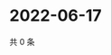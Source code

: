 # 2022-06-17

共 0 条

<!-- BEGIN WEIBO -->
<!-- 最后更新时间 Fri Jun 17 2022 13:17:02 GMT+0800 (China Standard Time) -->

<!-- END WEIBO -->
